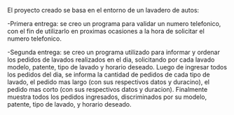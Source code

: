El proyecto creado se basa en el entorno de un lavadero de autos:

  -Primera entrega: se creo un programa para validar un numero telefonico, con el fin de utilizarlo en proximas ocasiones a la hora de solicitar el numero telefonico.

  -Segunda entrega: se creo un programa utilizado para informar y ordenar los pedidos de lavados realizados en el dia, solicitando por cada lavado modelo, patente, tipo de lavado y horario deseado.
    Luego de ingresar todos los pedidos del dia, se informa la cantidad de pedidos de cada tipo de lavado, el pedido mas largo (con sus respectivos datos y duracino), el pedido mas corto (con sus respectivos datos y duracion).
    Finalmente muestra todos los pedidos ingresados, discriminados por su modelo, patente, tipo de lavado, y horario deseado.
